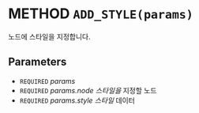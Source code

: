# METHOD `ADD_STYLE(params)`
노드에 스타일을 지정합니다.

## Parameters
* `REQUIRED` *params*
* `REQUIRED` *params.node		스타일을* 지정할 노드
* `REQUIRED` *params.style	스타일* 데이터
